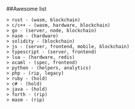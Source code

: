 ##Awesome list

	> rust - (wasm, blockchain)
	> c/c++ - (wasm, hardware, blockchain)
	> go - (server, node, blockchain)
	> nasm - (hardware)
	> solidity - (blockchain)
	> js - (server, frontend, mobile, blockchain)
	> typescript - (server, frontend)
	> lua - (hardware, redis)
	> ocaml - (spec, frontend)
	> python - (helpers, analytics)
	> php - (rip, legacy)
	> ruby - (hold)
	> c# - (hold)
	> java - (hold)
	> forth - (rip)
	> masm - (rip)
	